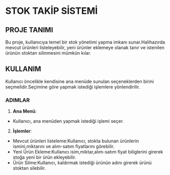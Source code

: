 # STOK TAKİP SİSTEMİ
## PROJE TANIMI 
Bu proje, kullanıcıya temel bir stok yönetimi yapma imkanı sunar.Halihazırda mevcut ürünleri listeleyebilir, yeni ürünler eklemeye olanak tanır ve istenilen ürünün stoktan silinmesini mümkün kılar.
## KULLANIM
Kullanıcı öncelikle kendisine ana menüde sunulan seçeneklerden birini seçmelidir.Seçimine göre yapmak istediği işlemlere yönlendirilir.
### ADIMLAR
1. **Ana Menü**:
- Kullanıcı, ana menüden yapmak istediği işlemi seçer.
 
 2. **İşlemler**:
- Mevcut ürünleri listeleme:Kullanıcı, stokta bulunan ürünlerin ismini,miktarını ve alım-satım fiyatlarını görebilir.
- Yeni Ürün Ekleme:Kullanıcı isim,miktar,alım-satım fiyat biliglerini girerek stoğa yeni bir ürün ekleyebilir.
- Ürün Silme:Kullanıcı, kaldırmak istediği ürünün adını girerek ürünü stoktan silebilir.
